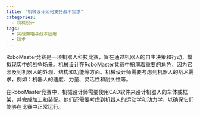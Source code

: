 ```yaml
---  
title: "机械设计如何支持战术需求"  
categories:  
  - 机械设计  
tags: 
  - 实战策略与战术应用 
  - 技术  
---  
```


RoboMaster竞赛是一项机器人科技比赛，旨在通过机器人的自主决策和行动，模拟现实中的战争场景。机械设计在RoboMaster竞赛中扮演着重要的角色，因为它涉及到机器人的外观、结构和功能等方面。机械设计师需要考虑到机器人的战术需求，例如：机器人的速度、力量、灵活性和耐久性等。 

在RoboMaster竞赛中，机械设计师需要使用CAD软件来设计机器人的车体或框架，并完成加工和装配。他们还需要考虑到机器人的运动学和动力学，以确保它们能够在比赛中正常运行。  

